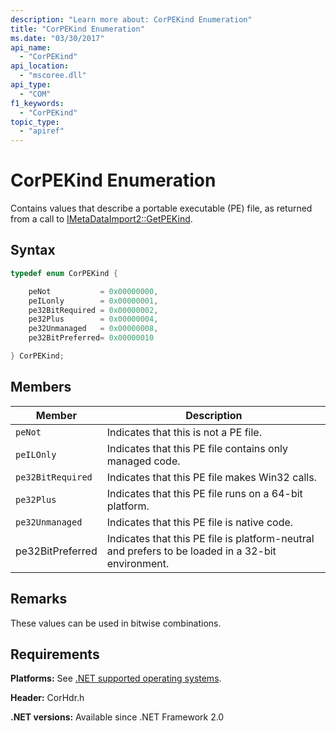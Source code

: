 ```yaml
---
description: "Learn more about: CorPEKind Enumeration"
title: "CorPEKind Enumeration"
ms.date: "03/30/2017"
api_name:
  - "CorPEKind"
api_location:
  - "mscoree.dll"
api_type:
  - "COM"
f1_keywords:
  - "CorPEKind"
topic_type:
  - "apiref"
---
```

# CorPEKind Enumeration

Contains values that describe a portable executable (PE) file, as returned from a call to [IMetaDataImport2::GetPEKind](imetadataimport2-getpekind-method.md).

## Syntax

```cpp
typedef enum CorPEKind {

    peNot           = 0x00000000,
    peILonly        = 0x00000001,
    pe32BitRequired = 0x00000002,
    pe32Plus        = 0x00000004,
    pe32Unmanaged   = 0x00000008,
    pe32BitPreferred= 0x00000010

} CorPEKind;
```

## Members

|Member|Description|
|------------|-----------------|
|`peNot`|Indicates that this is not a PE file.|
|`peILOnly`|Indicates that this PE file contains only managed code.|
|`pe32BitRequired`|Indicates that this PE file makes Win32 calls.|
|`pe32Plus`|Indicates that this PE file runs on a 64-bit platform.|
|`pe32Unmanaged`|Indicates that this PE file is native code.|
|pe32BitPreferred|Indicates that this PE file is platform-neutral and prefers to be loaded in a 32-bit environment.|

## Remarks

 These values can be used in bitwise combinations.

## Requirements

 **Platforms:** See [.NET supported operating systems](https://github.com/dotnet/core/blob/main/os-lifecycle-policy.md).

 **Header:** CorHdr.h

 **.NET versions:** Available since .NET Framework 2.0

